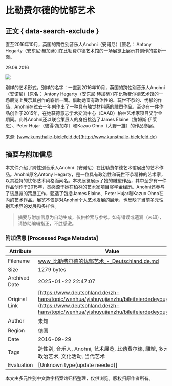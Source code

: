 # 比勒费尔德的忧郁艺术

## 正文 { data-search-exclude }


直至2016年10月，英国的跨性别音乐人Anohni（安诺尼）\[原名： Antony Hegarty（安东尼·赫加蒂）\]在比勒费尔德艺术馆的一场展览上展示其创作的崭新一面。

29.09.2016

![](/sites/default/files/styles/image_carousel_mobile/public/from_prestige/prestige-anohni_antony-hegarty_kunsthalle-bielefeld_a.jpg?itok=4dBF8HJw)

别样的艺术形式，别样的名字：一直到2016年10月，英国的跨性别音乐人Anohni（安诺尼）\[原名： Antony Hegarty（安东尼·赫加蒂）\]在比勒费尔德艺术馆的一场展览上展示其创作的崭新一面。借助她富有政治性的、玩世不恭的、忧郁的作品，Anohni在过去十年创作出了一种具有触觉材料感的雕塑作品。至少有一件作品创作于2015年，在她获德意志学术交流中心（DAAD）柏林艺术家项目奖学金期间。此外Anohni还以联合策展人的身份挑选了James Elaine（詹姆斯·伊莱恩）、Peter Hujar（彼得·胡加尔）和Kazuo Ohno（大野一雄）的作品参展。

来源: [www.kunsthalle-bielefeld.de](http://www.kunsthalle-bielefeld.de)
<!-- tcd_original_link https://www.deutschland.de/zh-hans/topic/wenhua/yishuyujianzhu/bileifeierdedeyouyuyishu -->


## 摘要与附加信息

<!-- tcd_abstract -->
本文件介绍了跨性别音乐人Anohni（安诺尼）在比勒费尔德艺术馆展出的艺术作品。Anohni原名Antony Hegarty，是一位具有政治性和玩世不恭精神的艺术家，以其独特的忧郁艺术风格而闻名。本次展览展示了她的雕塑作品，其中至少有一件作品创作于2015年，灵感源于她在柏林的艺术家项目奖学金经历。Anohni还参与了该展览的策展工作，甄选了包括James Elaine、Peter Hujar和Kazuo Ohno在内的艺术作品。展览不仅是对Anohni个人艺术发展的展示，也反映了当前多元性别艺术界的发展和多样性。
<!-- tcd_abstract_end -->

> 摘要与附加信息为自动生成，仅供检索与参考。如有错误或遗漏（未知），请协助编辑指正，不胜感激。

### 附加信息 [Processed Page Metadata]

| Attribute       | Value                                  |
|-----------------|----------------------------------------|
| Filename        | www_比勒费尔德的忧郁艺术_-_Deutschland.de.md                             |
| Size            | 1279 bytes                           |
| Archived Date   | 2025-01-22 22:47:07                             |
| Original Link   | [https://www.deutschland.de/zh-hans/topic/wenhua/yishuyujianzhu/bileifeierdedeyouyuyishu](https://www.deutschland.de/zh-hans/topic/wenhua/yishuyujianzhu/bileifeierdedeyouyuyishu)                       |
| Author          | 未知                               |
| Region          | 德国                               |
| Date            | 2016-09-29                                 |
| Tags            | 跨性别, 音乐人, Anohni, 艺术展览, 比勒费尔德, 雕塑, 多元性别, 政治艺术, 文化活动, 当代艺术                                 |
| Evaluation            | [Unknown type(update needed)]                                 |
<!-- tcd_table_end -->

本文由多元性别中文数字档案馆归档整理，仅供浏览。版权归原作者所有。
